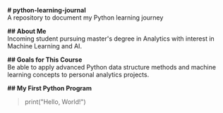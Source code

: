 **# python-learning-journal**<br />
A repository to document my Python learning journey

**## About Me**<br />
Incoming student pursuing master's degree in Analytics with interest in Machine Learning and AI.

**## Goals for This Course**<br />
Be able to apply advanced Python data structure methods and machine learning concepts to personal analytics projects.

**## My First Python Program**<br />
>print("Hello, World!")
